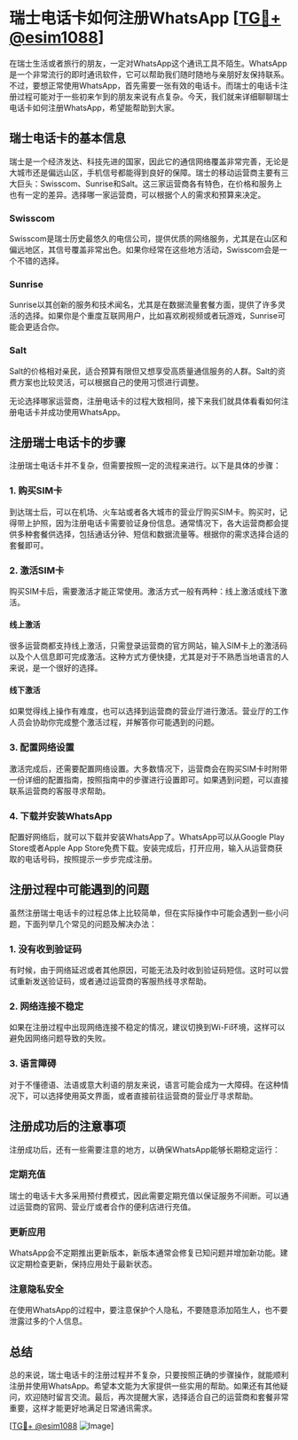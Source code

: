 # 瑞士电话卡如何注册WhatsApp [[TG💪+ @esim1088](https://t.me/s/esim1088)]

在瑞士生活或者旅行的朋友，一定对WhatsApp这个通讯工具不陌生。WhatsApp是一个非常流行的即时通讯软件，它可以帮助我们随时随地与亲朋好友保持联系。不过，要想正常使用WhatsApp，首先需要一张有效的电话卡。而瑞士的电话卡注册过程可能对于一些初来乍到的朋友来说有点复杂。今天，我们就来详细聊聊瑞士电话卡如何注册WhatsApp，希望能帮助到大家。

## 瑞士电话卡的基本信息

瑞士是一个经济发达、科技先进的国家，因此它的通信网络覆盖非常完善，无论是大城市还是偏远山区，手机信号都能得到良好的保障。瑞士的移动运营商主要有三大巨头：Swisscom、Sunrise和Salt。这三家运营商各有特色，在价格和服务上也有一定的差异。选择哪一家运营商，可以根据个人的需求和预算来决定。

### Swisscom
Swisscom是瑞士历史最悠久的电信公司，提供优质的网络服务，尤其是在山区和偏远地区，其信号覆盖非常出色。如果你经常在这些地方活动，Swisscom会是一个不错的选择。

### Sunrise
Sunrise以其创新的服务和技术闻名，尤其是在数据流量套餐方面，提供了许多灵活的选择。如果你是个重度互联网用户，比如喜欢刷视频或者玩游戏，Sunrise可能会更适合你。

### Salt
Salt的价格相对亲民，适合预算有限但又想享受高质量通信服务的人群。Salt的资费方案也比较灵活，可以根据自己的使用习惯进行调整。

无论选择哪家运营商，注册电话卡的过程大致相同，接下来我们就具体看看如何注册电话卡并成功使用WhatsApp。

## 注册瑞士电话卡的步骤

注册瑞士电话卡并不复杂，但需要按照一定的流程来进行。以下是具体的步骤：

### 1. 购买SIM卡

到达瑞士后，可以在机场、火车站或者各大城市的营业厅购买SIM卡。购买时，记得带上护照，因为注册电话卡需要验证身份信息。通常情况下，各大运营商都会提供多种套餐供选择，包括通话分钟、短信和数据流量等。根据你的需求选择合适的套餐即可。

### 2. 激活SIM卡

购买SIM卡后，需要激活才能正常使用。激活方式一般有两种：线上激活或线下激活。

#### 线上激活
很多运营商都支持线上激活，只需登录运营商的官方网站，输入SIM卡上的激活码以及个人信息即可完成激活。这种方式方便快捷，尤其是对于不熟悉当地语言的人来说，是一个很好的选择。

#### 线下激活
如果觉得线上操作有难度，也可以选择到运营商的营业厅进行激活。营业厅的工作人员会协助你完成整个激活过程，并解答你可能遇到的问题。

### 3. 配置网络设置

激活完成后，还需要配置网络设置。大多数情况下，运营商会在购买SIM卡时附带一份详细的配置指南，按照指南中的步骤进行设置即可。如果遇到问题，可以直接联系运营商的客服寻求帮助。

### 4. 下载并安装WhatsApp

配置好网络后，就可以下载并安装WhatsApp了。WhatsApp可以从Google Play Store或者Apple App Store免费下载。安装完成后，打开应用，输入从运营商获取的电话号码，按照提示一步步完成注册。

## 注册过程中可能遇到的问题

虽然注册瑞士电话卡的过程总体上比较简单，但在实际操作中可能会遇到一些小问题，下面列举几个常见的问题及解决办法：

### 1. 没有收到验证码

有时候，由于网络延迟或者其他原因，可能无法及时收到验证码短信。这时可以尝试重新发送验证码，或者通过运营商的客服热线寻求帮助。

### 2. 网络连接不稳定

如果在注册过程中出现网络连接不稳定的情况，建议切换到Wi-Fi环境，这样可以避免因网络问题导致的失败。

### 3. 语言障碍

对于不懂德语、法语或意大利语的朋友来说，语言可能会成为一大障碍。在这种情况下，可以选择使用英文界面，或者直接前往运营商的营业厅寻求帮助。

## 注册成功后的注意事项

注册成功后，还有一些需要注意的地方，以确保WhatsApp能够长期稳定运行：

### 定期充值

瑞士的电话卡大多采用预付费模式，因此需要定期充值以保证服务不间断。可以通过运营商的官网、营业厅或者合作的便利店进行充值。

### 更新应用

WhatsApp会不定期推出更新版本，新版本通常会修复已知问题并增加新功能。建议定期检查更新，保持应用处于最新状态。

### 注意隐私安全

在使用WhatsApp的过程中，要注意保护个人隐私，不要随意添加陌生人，也不要泄露过多的个人信息。

## 总结

总的来说，瑞士电话卡的注册过程并不复杂，只要按照正确的步骤操作，就能顺利注册并使用WhatsApp。希望本文能为大家提供一些实用的帮助。如果还有其他疑问，欢迎随时留言交流。最后，再次提醒大家，选择适合自己的运营商和套餐非常重要，这样才能更好地满足日常通讯需求。

[[TG💪+ @esim1088](https://t.me/s/esim1088) ![Image](https://i.postimg.cc/4NQfJmqS/Snipaste-2025-05-13-00-14-12.png)]